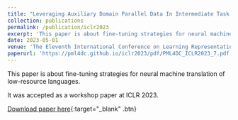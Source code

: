 ```yaml
---
title: "Leveraging Auxiliary Domain Parallel Data In Intermediate Task Fine-Tuning For Low-Resource Translation"
collection: publications
permalink: /publication/iclr2023
excerpt: 'This paper is about fine-tuning strategies for neural machine translation of low-resource languages.'
date: 2023-05-01
venue: 'The Eleventh International Conference on Learning Representations'
paperurl: 'https://pml4dc.github.io/iclr2023/pdf/PML4DC_ICLR2023_7.pdf'
---
```

This paper is about fine-tuning strategies for neural machine translation of low-resource languages.

It was accepted as a workshop paper at ICLR 2023.

[Download paper here](https://pml4dc.github.io/iclr2023/pdf/PML4DC_ICLR2023_7.pdf){:target="\_blank" .btn}